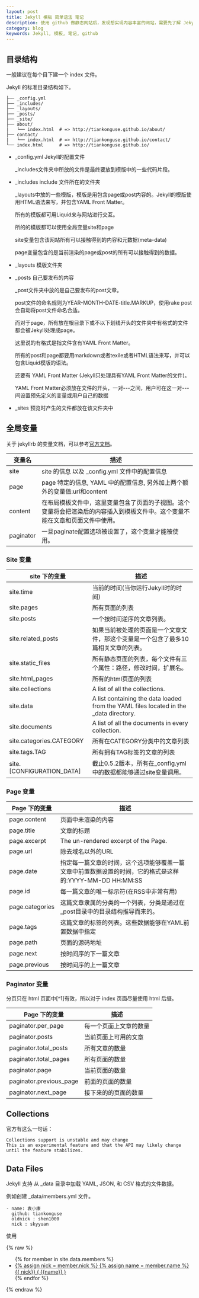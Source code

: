 ```yaml
---
layout: post
title: Jekyll 模板 简单语法 笔记
description: 使用 github 做静态网站后，发现想实现内容丰富的网站，需要先了解 Jekyll 的基本语法，于是找了一些资料看了看，并记录下来。
category: blog
keywords: Jekyll, 模板, 笔记, github
---
```


## 目录结构

一般建议在每个目下建一个 index 文件。

Jekyll 的标准目录结构如下。

````
├── _config.yml
├── _includes/
├── _layouts/
├── _posts/
├── _site/
├── about/
|   └── index.html  # => http://tiankonguse.github.io/about/
├── contact/
|   └── index.html  # => http://tiankonguse.github.io/contact/
└── index.html      # => http://tiankonguse.github.io/
````


* _config.yml   Jekyll的配置文件

    _includes文件夹中所放的文件是最终要放到模版中的一些代码片段。

* _includes     include 文件所在的文件夹

    _layouts中放的一些模版，模版是用包含page或post内容的。Jekyll的模版使用HTML语法来写，并包含YAML Front Matter。

    所有的模版都可用Liquid来与网站进行交互。
    
    所的的模版都可以使用全局变量site和page
    
    site变量包含该网站所有可以接触得到的内容和元数据(meta-data)
    
    page变量包含的是当前渲染的page或post的所有可以接触得到的数据。
    
* _layouts      模版文件夹
* _posts        自己要发布的内容
    
    _post文件夹中放的是自己要发布的post文章。
    
    post文件的命名规则为YEAR-MONTH-DATE-title.MARKUP，使用rake post会自动将post文件命名合适。
    
    而对于page，所有放在根目录下或不以下划线开头的文件夹中有格式的文件都会被Jekyll处理成page。
    
    这里说的有格式是指文件含有YAML Front Matter。
    
    所有的post和page都要用markdown或者texile或者HTML语法来写，并可以包含Liquid模版的语法。
    
    还要有 YAML Front Matter (Jekyll只处理具有YAML Front Matter的文件)。
    
    YAML Front Matter必须放在文件的开头，一对---之间，用户可在这一对---间设置预先定义的变量或用户自己的数据
    
    
* _sites        预览时产生的文件都放在该文件夹中




## 全局变量


关于 jekyllrb 的变量文档，可以参考[官方文档][jekyllrb-variables]。


|  变量名     | 描述           
|-------------|-------------
|site	      | site 的信息 以及 _config.yml 文件中的配置信息
|page         | page 特定的信息, YAML 中的配置信息, 另外加上两个额外的变量值:url和content
|content      | 在布局模板文件中，这里变量包含了页面的子视图。这个变量将会把渲染后的内容插入到模板文件中。这个变量不能在文章和页面文件中使用。
|paginator    | 一旦paginate配置选项被设置了，这个变量才能被使用。


 
 
### Site 变量



   site 下的变量             | 描述           
 -------------------------- |-------------
 site.time                  | 当前的时间(当你运行Jekyll时的时间)
 site.pages                 | 所有页面的列表
 site.posts                 | 一个按时间逆序的文章列表。
 site.related_posts         | 如果当前被处理的页面是一个文章文件，那这个变量是一个包含了最多10篇相关文章的列表。
 site.static_files          | 所有静态页面的列表，每个文件有三个属性：路径，修改时间，扩展名。
 site.html_pages            | 所有的html页面的列表
 site.collections           | A list of all the collections.
 site.data                  | A list containing the data loaded from the YAML files located in the _data directory.
 site.documents             | A list of all the documents in every collection.
 site.categories.CATEGORY   | 所有在CATEGORY分类中的文章列表
 site.tags.TAG              | 所有拥有TAG标签的文章的列表
 site.[CONFIGURATION_DATA]  | 截止0.5.2版本，所有在_config.yml中的数据都能够通过site变量调用。


### Page 变量


   Page 下的变量            | 描述           
 -------------------------- |-------------
page.content                | 页面中未渲染的内容
page.title                  | 文章的标题
page.excerpt                | The un-rendered excerpt of the Page.
page.url                    | 除去域名以外的URL
page.date                   | 指定每一篇文章的时间，这个选项能够覆盖一篇文章中前置数据设置的时间，它的格式是这样的:YYYY-MM-DD HH:MM:SS
page.id                     | 每一篇文章的唯一标示符(在RSS中非常有用) 
page.categories             | 这篇文章隶属的分类的一个列表，分类是通过在_post目录中的目录结构推导而来的。
page.tags                   | 这篇文章的标签的列表。这些数据能够在YAML前置数据中指定
page.path                   | 页面的源码地址
page.next                   | 按时间序的下一篇文章
page.previous               | 按时间序的上一篇文章



### Paginator 变量


分页只在 html 页面中[^1]有效，所以对于 index 页面尽量使用 html 后缀。


   Page 下的变量            | 描述           
 -------------------------- |-------------
paginator.per_page          | 每一个页面上文章的数量
paginator.posts             | 当前页面上可用的文章
paginator.total_posts       | 所有文章的数量
paginator.total_pages       | 所有页面的数量
paginator.page              | 当前页面的数量
paginator.previous_page     | 前面的页面的数量
paginator.next_page         | 接下来的的页面的数量


## Collections


官方有这么一句话：


```
Collections support is unstable and may change
This is an experimental feature and that the API may likely change until the feature stabilizes.
```

## Data Files


Jekyll 支持 从 _data 目录中加载 YAML, JSON, 和 CSV 格式的文件数据。

例如创建 _data/members.yml 文件。


```
- name: 袁小康
  github: tiankonguse
  oldnick : shen1000
  nick : skyyuan
```

使用


{% raw %} 
    <ul>
    {% for member in site.data.members %}
      <li>
        <a href="https://github.com/{{ member.github }}">
        {% assign nick = member.nick %}
        {% assign name = member.name %}
          {{ nick}} ( {{name}} )
        </a>
      </li>
    {% endfor %}
    </ul>
{% endraw %}


[jekyllrb-variables]: http://jekyllrb.com/docs/variables/
[1]: http://segmentfault.com/blog/skyinlayer/1190000000406015
